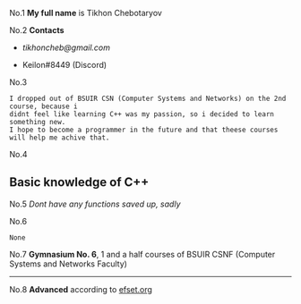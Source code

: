 
  No.1
  __My full name__ is Tikhon Chebotaryov

  No.2
  __Contacts__
   *  _tikhoncheb@gmail.com_
     
   *  Keilon#8449 (Discord)
   

  No.3

  ```
  I dropped out of BSUIR CSN (Computer Systems and Networks) on the 2nd course, because i
  didnt feel like learning C++ was my passion, so i decided to learn something new.
  I hope to become a programmer in the future and that theese courses
  will help me achive that.
  ```
  No.4
  
  Basic knowledge of С++
  -

  No.5
  _Dont have any functions saved up, sadly_ 

  No.6

    None

  No.7
  __Gymnasium No. 6__, 1 and a half courses of BSUIR CSNF (Computer Systems and Networks Faculty)
  ___

  No.8
  __Advanced__ according to [efset.org](https://www.efset.org)

  